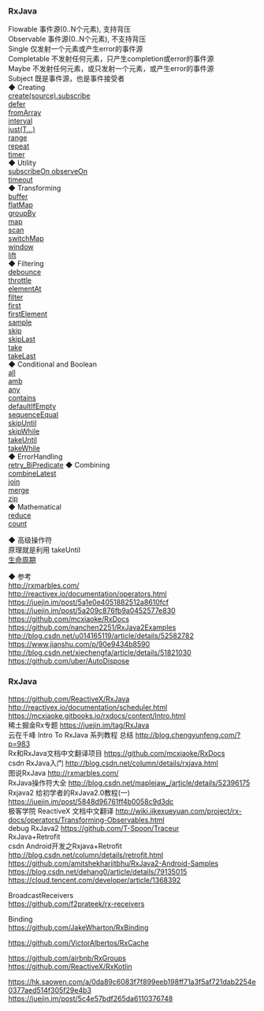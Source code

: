 ### RxJava  
Flowable  事件源(0..N个元素), 支持背压  
Observable  事件源(0..N个元素), 不支持背压  
Single  仅发射一个元素或产生error的事件源  
Completable  不发射任何元素，只产生completion或error的事件源  
Maybe  不发射任何元素，或只发射一个元素，或产生error的事件源  
Subject  既是事件源，也是事件接受者  
◆ Creating  
[create(source).subscribe ](source/Creating/create.md)  
[defer](source/Creating/defer.md)  
[fromArray](source/Creating/fromArray.md)  
[interval](source/Creating/interval.md)  
[just(T...)](source/Creating/just.md)  
[range](source/Creating/range.md)  
[repeat](source/Creating/repeat.md)  
[timer](source/Creating/timer.md)  
◆ Utility  
[subscribeOn  observeOn](source/Utility/Scheduler.md)  
[timeout](source/Utility/timeout.md)  
◆ Transforming  
[buffer](source/Transforming/buffer.md)  
[flatMap](source/Transforming/flatMap.md)  
[groupBy](source/Transforming/groupBy.md)  
[map](source/Transforming/map.md)  
[scan](source/Transforming/scan.md)  
[switchMap](source/Transforming/switchMap.md)  
[window](source/Transforming/window.md)  
[lift](source/lift.md)   
◆ Filtering  
[debounce](source/Filtering/debounce.md)  
[throttle](source/Filtering/throttle.md)  
[elementAt](source/Filtering/elementAt.md)  
[filter](source/Filtering/filter.md)  
[first](source/Filtering/first.md)  
[firstElement](source/Filtering/firstElement.md)   
[sample](source/Filtering/sample.md)  
[skip](source/Filtering/skip.md)  
[skipLast](source/Filtering/skipLast.md)  
[take](source/Filtering/take.md)  
[takeLast](source/Filtering/takeLast.md)  
◆ Conditional and Boolean  
[all](source/Conditional/all.md)   
[amb](source/Conditional/amb.md)  
[any](source/Conditional/any.md)   
[contains](source/Conditional/contains.md)    
[defaultIfEmpty](source/Conditional/defaultIfEmpty.md)  
[sequenceEqual](source/Conditional/sequenceEqual.md)  
[skipUntil](source/Conditional/skipUntil.md)  
[skipWhile](source/Conditional/skipWhile.md)  
[takeUntil](source/Conditional/takeUntil.md)  
[takeWhile](source/Conditional/takeWhile.md)  
◆ ErrorHandling  
[retry_BiPredicate](source/ErrorHandling/retry_BiPredicate.md)
◆ Combining  
[combineLatest](source/Combining/combineLatest.md)  
[join](source/Combining/join.md)  
[merge](source/Combining/merge.md)     
[zip](source/Combining/zip.md)  
◆ Mathematical  
[reduce](source/Mathematical/reduce.md)  
[count](source/Mathematical/count.md)  

◆ 高级操作符  
原理就是利用 takeUntil  
[生命周期](rxLifecycle/Lifecycle.md)  

◆ 参考  
http://rxmarbles.com/  
http://reactivex.io/documentation/operators.html   
https://juejin.im/post/5a1e0e4051882512a8610fcf  
https://juejin.im/post/5a209c876fb9a0452577e830  
https://github.com/mcxiaoke/RxDocs  
https://github.com/nanchen2251/RxJava2Examples  
http://blog.csdn.net/u014165119/article/details/52582782  
https://www.jianshu.com/p/90e9434b8590  
http://blog.csdn.net/xiechengfa/article/details/51821030  
https://github.com/uber/AutoDispose  

### RxJava

https://github.com/ReactiveX/RxJava  
http://reactivex.io/documentation/scheduler.html  
https://mcxiaoke.gitbooks.io/rxdocs/content/Intro.html  
稀土掘金Rx专题  https://juejin.im/tag/RxJava  
云在千峰 Intro To RxJava 系列教程 总结  http://blog.chengyunfeng.com/?p=983  
Rx和RxJava文档中文翻译项目 https://github.com/mcxiaoke/RxDocs  
csdn RxJava入门  http://blog.csdn.net/column/details/rxjava.html  
图说RxJava  http://rxmarbles.com/  
RxJava操作符大全  http://blog.csdn.net/maplejaw_/article/details/52396175  
Rxjava2 给初学者的RxJava2.0教程(一)  https://juejin.im/post/5848d96761ff4b0058c9d3dc  
极客学院 ReactiveX 文档中文翻译  http://wiki.jikexueyuan.com/project/rx-docs/operators/Transforming-Observables.html  
debug RxJava2    https://github.com/T-Spoon/Traceur  
RxJava+Retrofit  
csdn Android开发之Rxjava+Retrofit  http://blog.csdn.net/column/details/retrofit.html  
https://github.com/amitshekhariitbhu/RxJava2-Android-Samples  
https://blog.csdn.net/dehang0/article/details/79135015  
https://cloud.tencent.com/developer/article/1368392  

BroadcastReceivers  
https://github.com/f2prateek/rx-receivers  

Binding  
https://github.com/JakeWharton/RxBinding  

https://github.com/VictorAlbertos/RxCache    

https://github.com/airbnb/RxGroups  
https://github.com/ReactiveX/RxKotlin  

https://hk.saowen.com/a/0da89c6083f7f899eeb198ff71a3f5af721dab2254e0377aed514f305f29e4b3  
https://juejin.im/post/5c4e57bdf265da6110376748  






